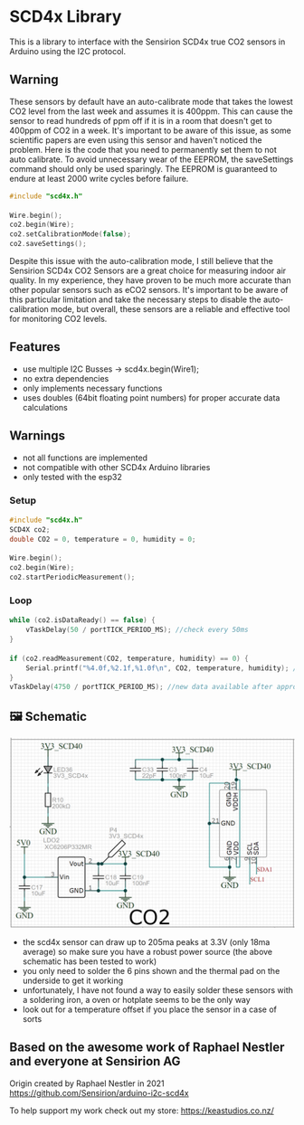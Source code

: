 # SCD4x Library

This is a library to interface with the Sensirion SCD4x true CO2 sensors in Arduino using the I2C protocol.

## Warning
These sensors by default have an auto-calibrate mode that takes the lowest CO2 level from the last week and assumes it is 400ppm. This can cause the sensor to read hundreds of ppm off if it is in a room that doesn't get to 400ppm of CO2 in a week. It's important to be aware of this issue, as some scientific papers are even using this sensor and haven't noticed the problem. Here is the code that you need to permanently set them to not auto calibrate. To avoid unnecessary wear of the EEPROM, the saveSettings command should only be used sparingly. The EEPROM is guaranteed to endure at least 2000 write cycles before failure.

```c++
#include "scd4x.h"

Wire.begin();
co2.begin(Wire);
co2.setCalibrationMode(false);
co2.saveSettings();
```

Despite this issue with the auto-calibration mode, I still believe that the Sensirion SCD4x CO2 Sensors are a great choice for measuring indoor air quality. In my experience, they have proven to be much more accurate than other popular sensors such as eCO2 sensors. It's important to be aware of this particular limitation and take the necessary steps to disable the auto-calibration mode, but overall, these sensors are a reliable and effective tool for monitoring CO2 levels.

## Features
- use multiple I2C Busses -> scd4x.begin(Wire1);
- no extra dependencies
- only implements necessary functions
- uses doubles (64bit floating point numbers) for proper accurate data calculations

## Warnings
- not all functions are implemented
- not compatible with other SCD4x Arduino libraries
- only tested with the esp32

### Setup
```c++
#include "scd4x.h"
SCD4X co2;
double CO2 = 0, temperature = 0, humidity = 0;

Wire.begin();
co2.begin(Wire);
co2.startPeriodicMeasurement();
```
### Loop
```c++
while (co2.isDataReady() == false) {
	vTaskDelay(50 / portTICK_PERIOD_MS); //check every 50ms
}

if (co2.readMeasurement(CO2, temperature, humidity) == 0) {
	Serial.printf("%4.0f,%2.1f,%1.0f\n", CO2, temperature, humidity); //nice formatting of data
}
vTaskDelay(4750 / portTICK_PERIOD_MS); //new data available after approx 5 seconds
```

## 🖼️ Schematic
![Schematic](/images/schematic.png)
- the scd4x sensor can draw up to 205ma peaks at 3.3V (only 18ma average) so make sure you have a robust power source (the above schematic has been tested to work)
- you only need to solder the 6 pins shown and the thermal pad on the underside to get it working
- unfortunately, I have not found a way to easily solder these sensors with a soldering iron, a oven or hotplate seems to be the only way
- look out for a temperature offset if you place the sensor in a case of sorts

## Based on the awesome work of Raphael Nestler and everyone at Sensirion AG
Origin created by Raphael Nestler in 2021
https://github.com/Sensirion/arduino-i2c-scd4x


To help support my work check out my store: https://keastudios.co.nz/
